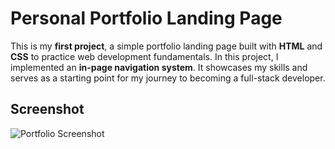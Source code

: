 # Personal Portfolio Landing Page

This is my **first project**, a simple portfolio landing page built with **HTML** and **CSS** to practice web development fundamentals. In this project, I implemented an **in-page navigation system**. It showcases my skills and serves as a starting point for my journey to becoming a full-stack developer.

## Screenshot
![Portfolio Screenshot](images/screenshot.png)

